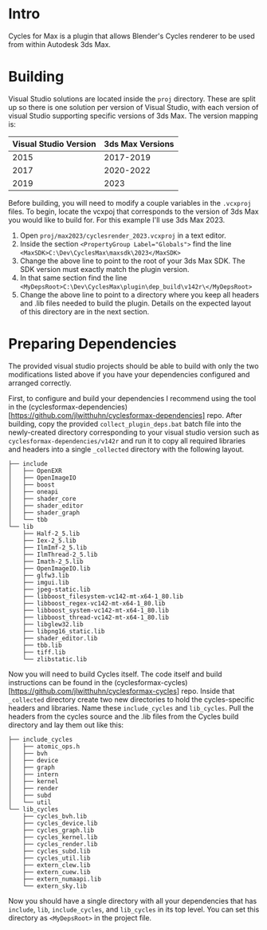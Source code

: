 # Intro

Cycles for Max is a plugin that allows Blender's Cycles renderer to be used from within Autodesk 3ds Max.

# Building

Visual Studio solutions are located inside the `proj` directory. These are split up so there is one solution per version of Visual Studio, with each version of visual Studio supporting specific versions of 3ds Max. The version mapping is:

| Visual Studio Version | 3ds Max Versions |
| --------------------- | ---------------- |
| 2015                  | 2017-2019        |
| 2017                  | 2020-2022        |
| 2019                  | 2023             |

Before building, you will need to modify a couple variables in the `.vcxproj` files. To begin, locate the vcxpoj that corresponds to the version of 3ds Max you would like to build for. For this example I'll use 3ds Max 2023.

1. Open `proj/max2023/cyclesrender_2023.vcxproj` in a text editor.
2. Inside the section `<PropertyGroup Label="Globals">` find the line `<MaxSDK>C:\Dev\CyclesMax\maxsdk\2023</MaxSDK>`
3. Change the above line to point to the root of your 3ds Max SDK. The SDK version must exactly match the plugin version.
4. In that same section find the line `<MyDepsRoot>C:\Dev\CyclesMax\plugin\dep_build\v142r\</MyDepsRoot>`
5. Change the above line to point to a directory where you keep all headers and .lib files needed to build the plugin. Details on the expected layout of this directory are in the next section.

# Preparing Dependencies

The provided visual studio projects should be able to build with only the two modifications listed above if you have your dependencies configured and arranged correctly.

First, to configure and build your dependencies I recommend using the tool in the (cyclesformax-dependencies)[https://github.com/jlwitthuhn/cyclesformax-dependencies] repo. After building, copy the provided `collect_plugin_deps.bat` batch file into the newly-created directory corresponding to your visual studio version such as `cyclesformax-dependencies/v142r` and run it to copy all required libraries and headers into a single `_collected` directory with the following layout.

```
├── include
│   ├── OpenEXR
│   ├── OpenImageIO
│   ├── boost
│   ├── oneapi
│   ├── shader_core
│   ├── shader_editor
│   ├── shader_graph
│   └── tbb
└── lib
    ├── Half-2_5.lib
    ├── Iex-2_5.lib
    ├── IlmImf-2_5.lib
    ├── IlmThread-2_5.lib
    ├── Imath-2_5.lib
    ├── OpenImageIO.lib
    ├── glfw3.lib
    ├── imgui.lib
    ├── jpeg-static.lib
    ├── libboost_filesystem-vc142-mt-x64-1_80.lib
    ├── libboost_regex-vc142-mt-x64-1_80.lib
    ├── libboost_system-vc142-mt-x64-1_80.lib
    ├── libboost_thread-vc142-mt-x64-1_80.lib
    ├── libglew32.lib
    ├── libpng16_static.lib
    ├── shader_editor.lib
    ├── tbb.lib
    ├── tiff.lib
    └── zlibstatic.lib
```

Now you will need to build Cycles itself. The code itself and build instructions can be found in the (cyclesformax-cycles)[https://github.com/jlwitthuhn/cyclesformax-cycles] repo. Inside that `_collected` directory create two new directories to hold the cycles-specific headers and libraries. Name these `include_cycles` and `lib_cycles`. Pull the headers from the cycles source and the .lib files from the Cycles build directory and lay them out like this:

```
├── include_cycles
│   ├── atomic_ops.h
│   ├── bvh
│   ├── device
│   ├── graph
│   ├── intern
│   ├── kernel
│   ├── render
│   ├── subd
│   └── util
└── lib_cycles
    ├── cycles_bvh.lib
    ├── cycles_device.lib
    ├── cycles_graph.lib
    ├── cycles_kernel.lib
    ├── cycles_render.lib
    ├── cycles_subd.lib
    ├── cycles_util.lib
    ├── extern_clew.lib
    ├── extern_cuew.lib
    ├── extern_numaapi.lib
    └── extern_sky.lib
```

Now you should have a single directory with all your dependencies that has `include`, `lib`, `include_cycles`, and `lib_cycles` in its top level. You can set this directory as `<MyDepsRoot>` in the project file.
